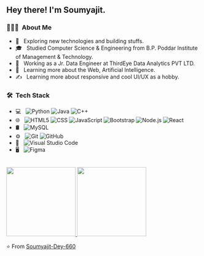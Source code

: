 <h2> Hey there! I'm Soumyajit.</h2>

<h3> 👨🏻‍💻 &nbsp;About Me </h3>

- 🤔 &nbsp; Exploring new technologies and building stuffs.
- 🎓 &nbsp; Studied Computer Science & Engineering from B.P. Poddar Institute of Management & Technology.
- 💼 &nbsp; Working as a Jr. Data Engineer at ThirdEye Data Analytics PVT LTD.
- 🌱 &nbsp; Learning more about the Web, Artificial Intelligence.
- ✍️ &nbsp; Learning more about responsive and cool UI/UX as a hobby.

<h3> 🛠 &nbsp;Tech Stack</h3>

- 💻 &nbsp;
  ![Python](https://img.shields.io/badge/-Python-333333?style=flat&logo=python)
  ![Java](https://img.shields.io/badge/-Java-333333?style=flat&logo=Java&logoColor=007396)
  ![C++](https://img.shields.io/badge/-C++-333333?style=flat&logo=C%2B%2B&logoColor=00599C)
- 🌐 &nbsp;
  ![HTML5](https://img.shields.io/badge/-HTML5-333333?style=flat&logo=HTML5)
  ![CSS](https://img.shields.io/badge/-CSS-333333?style=flat&logo=CSS3&logoColor=1572B6)
  ![JavaScript](https://img.shields.io/badge/-JavaScript-333333?style=flat&logo=javascript)
  ![Bootstrap](https://img.shields.io/badge/-Bootstrap-333333?style=flat&logo=bootstrap&logoColor=563D7C)
  ![Node.js](https://img.shields.io/badge/-Node.js-333333?style=flat&logo=node.js)
  ![React](https://img.shields.io/badge/-React-333333?style=flat&logo=react)
- 🛢 &nbsp;
  ![MySQL](https://img.shields.io/badge/-MySQL-333333?style=flat&logo=mysql)
- ⚙️ &nbsp;
  ![Git](https://img.shields.io/badge/-Git-333333?style=flat&logo=git)
  ![GitHub](https://img.shields.io/badge/-GitHub-333333?style=flat&logo=github)
- 🔧 &nbsp;
  ![Visual Studio Code](https://img.shields.io/badge/-Visual%20Studio%20Code-333333?style=flat&logo=visual-studio-code&logoColor=007ACC)
- 🖥 &nbsp;
  ![Figma](https://img.shields.io/badge/-Figma-333333?style=flat&logo=figma)

<br/>

<a href="https://github.com/AVS1508">
  <img height="180em" src="https://github-readme-stats.vercel.app/api?username=Soumyajit-Dey-660&theme=buefy&show_icons=true" />
  <img height="180em" src="https://github-readme-stats.vercel.app/api/top-langs/?username=Soumyajit-Dey-660&theme=buefy&layout=compact" />
</a>

<br/>

⭐️ From [Soumyajit-Dey-660](https://github.com/Soumyajit-Dey-660)
